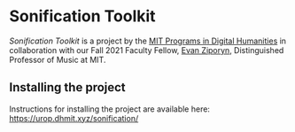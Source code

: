 # Sonification Toolkit

_Sonification Toolkit_ is a project by the [MIT Programs in Digital Humanities](https://digitalhumanities.mit.edu) in collaboration with our Fall 2021 Faculty Fellow, [Evan Ziporyn](https://www.ziporyn.com/), Distinguished Professor of Music at MIT.
 
## Installing the project
 
Instructions for installing the project are available here: https://urop.dhmit.xyz/sonification/
